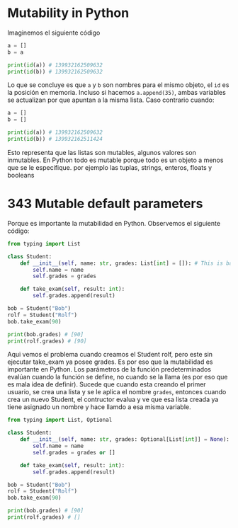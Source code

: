 # Mutability in Python

Imaginemos el siguiente código

```python
a = []
b = a

print(id(a)) # 139932162509632
print(id(b)) # 139932162509632
```

Lo que se concluye es que `a` y `b` son nombres para el mismo objeto, el `id` es la posición en memoria.
Incluso si hacemos `a.append(35)`, ambas variables se actualizan por que apuntan a la misma lista.
Caso contrario cuando:

```python
a = []
b = []

print(id(a)) # 139932162509632
print(id(b)) # 139932162511424
```

Esto representa que las listas son mutables, algunos valores son inmutables.
En Python todo es mutable porque todo es un objeto a menos que se le especifique. por ejemplo las tuplas, strings, enteros, floats y booleans

# 343 Mutable default parameters

Porque es importante la mutabilidad en Python.
Observemos el siguiente código:

```python
from typing import List

class Student:
    def __init__(self, name: str, grades: List[int] = []): # This is bad
        self.name = name
        self.grades = grades

    def take_exam(self, result: int):
        self.grades.append(result)

bob = Student("Bob")
rolf = Student("Rolf")
bob.take_exam(90)

print(bob.grades) # [90]
print(rolf.grades) # [90]

```

Aqui vemos el problema cuando creamos el Student rolf, pero este sin ejecutar take_exam ya posee grades.
Es por eso que la mutabilidad es importante en Python.
Los parámetros de la función predeterminados evalúan cuando la función se define, no cuando se la llama (es por eso que es mala idea de definir).
Sucede que cuando esta creando el primer usuario, se crea una lista y se le aplica el nombre `grades`, entonces cuando crea un nuevo Student, el contructor evalua y ve que esa lista creada ya tiene asignado un nombre y hace llamdo a esa misma variable.

```python
from typing import List, Optional

class Student:
    def __init__(self, name: str, grades: Optional[List[int]] = None):
        self.name = name
        self.grades = grades or []

    def take_exam(self, result: int):
        self.grades.append(result)

bob = Student("Bob")
rolf = Student("Rolf")
bob.take_exam(90)

print(bob.grades) # [90]
print(rolf.grades) # []

```
